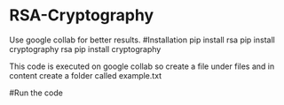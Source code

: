 # RSA-Cryptography
Use google collab for better results.
#Installation
pip install rsa
pip install cryptography rsa
pip install cryptography

This code is executed on google collab so create a file under files and in content create a folder called example.txt

#Run the code
